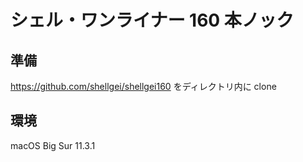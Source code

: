# シェル・ワンライナー 160 本ノック

## 準備

https://github.com/shellgei/shellgei160 をディレクトリ内に clone

## 環境

macOS Big Sur 11.3.1
